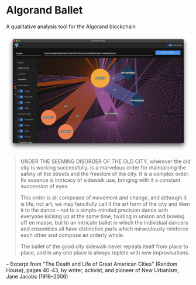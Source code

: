 # Algorand Ballet

A qualitative analysis tool for the Algorand blockchain 

![Algorand Ballet](sample-screen.png)

> UNDER THE SEEMING DISORDER OF THE OLD CITY, wherever the old city is working successfully, is a marvelous order for maintaining the safety of the streets and the freedom of the city. It is a complex order. Its essence is intricacy of sidewalk use, bringing with it a constant succession of eyes.
> 
> This order is all composed of movement and change, and although it is life, not art, we may fancifully call it the art form of the city and liken it to the dance – not to a simple-minded precision dance with everyone kicking up at the same time, twirling in unison and bowing off en masse, but to an intricate ballet in which the individual dancers and ensembles all have distinctive parts which miraculously reinforce each other and compose an orderly whole.
> 
> The ballet of the good city sidewalk never repeats itself from place to place, and in any one place is always replete with new improvisations.

– Excerpt from "The Death and Life of Great American Cities" (Random House), pages 40-43, by writer, activist, and pioneer of New Urbanism, Jane Jacobs (1916–2006)
